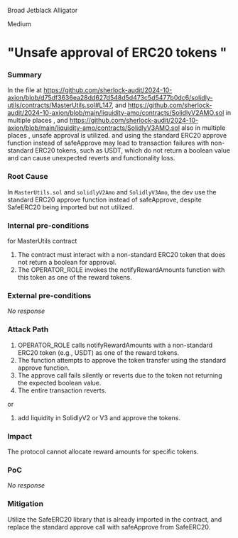 Broad Jetblack Alligator

Medium

# "Unsafe approval of ERC20 tokens "

### Summary

In the file at 
https://github.com/sherlock-audit/2024-10-axion/blob/d75df3636ea28dd627d548d5d473c5d5477b0dc6/solidly-utils/contracts/MasterUtils.sol#L147,
and https://github.com/sherlock-audit/2024-10-axion/blob/main/liquidity-amo/contracts/SolidlyV2AMO.sol in multiple places ,
and https://github.com/sherlock-audit/2024-10-axion/blob/main/liquidity-amo/contracts/SolidlyV3AMO.sol also in multiple places , unsafe approval is utilized. and using the standard ERC20 approve function instead of safeApprove may lead to transaction failures with non-standard ERC20 tokens, such as USDT, which do not return a boolean value and can cause unexpected reverts and functionality loss.

### Root Cause

In `MasterUtils.sol` and `solidlyV2Amo` and `SolidlyV3Amo`, the dev use the standard ERC20 approve function instead of safeApprove, despite SafeERC20 being imported but not utilized.

### Internal pre-conditions

for MasterUtils contract 
1. The contract must interact with a non-standard ERC20 token that does not return a boolean for approval.   
2. The OPERATOR_ROLE invokes the notifyRewardAmounts function with this token as one of the reward tokens.

### External pre-conditions

_No response_

### Attack Path

1. OPERATOR_ROLE calls notifyRewardAmounts with a non-standard ERC20 token (e.g., USDT) as one of the reward tokens.
2. The function attempts to approve the token transfer using the standard approve function.
3. The approve call fails silently or reverts due to the token not returning the expected boolean value.
4. The entire transaction reverts.

or 

1. add liquidity in SolidlyV2 or V3 and approve the tokens.

### Impact

The protocol cannot allocate reward amounts for specific tokens. 

### PoC

_No response_

### Mitigation

Utilize the SafeERC20 library that is already imported in the contract, and replace the standard approve call with safeApprove from SafeERC20.